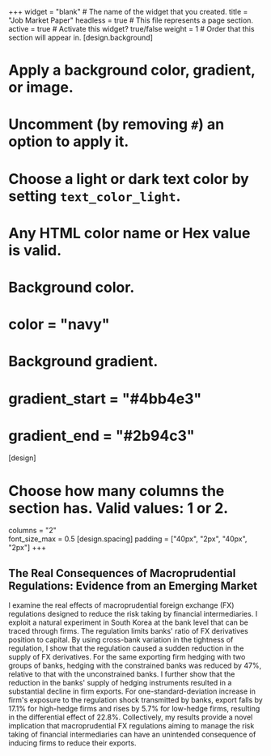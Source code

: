 +++
widget = "blank"  # The name of the widget that you created.
title = "Job Market Paper"
headless = true  # This file represents a page section.
active = true  # Activate this widget? true/false
weight = 1  # Order that this section will appear in.
[design.background]
  # Apply a background color, gradient, or image.
  #   Uncomment (by removing `#`) an option to apply it.
  #   Choose a light or dark text color by setting `text_color_light`.
  #   Any HTML color name or Hex value is valid.

  # Background color.
  # color = "navy"
  
  # Background gradient.
  # gradient_start = "#4bb4e3"
  # gradient_end = "#2b94c3"
[design]
  # Choose how many columns the section has. Valid values: 1 or 2.
  columns = "2"  
  font_size_max = 0.5
[design.spacing]
  padding = ["40px", "2px", "40px", "2px"]
+++

## The Real Consequences of Macroprudential Regulations: Evidence from an Emerging Market
I examine the real effects of macroprudential foreign exchange (FX) regulations designed to reduce the risk taking by financial intermediaries. I exploit a natural experiment in South Korea at the bank level that can be traced through firms. The regulation limits banks' ratio of FX derivatives position to capital. By using cross-bank variation in the tightness of regulation, I show that the regulation caused a sudden reduction in the supply of FX derivatives.  For the same exporting firm hedging with two groups of banks, hedging with the constrained banks was reduced by 47\%, relative to that with the unconstrained banks. I further show that the reduction in the banks' supply of hedging instruments resulted in a substantial decline in firm exports. For one-standard-deviation increase in firm's exposure to the regulation shock transmitted by banks, export falls by 17.1\% for high-hedge firms and rises by 5.7\% for low-hedge firms, resulting in the differential effect of 22.8\%. Collectively, my results provide a novel implication that macroprudential FX regulations aiming to manage the risk taking of financial intermediaries can have an unintended consequence of inducing firms to reduce their exports. 
